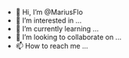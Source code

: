 - 👋 Hi, I’m @MariusFlo
- 👀 I’m interested in ...
- 🌱 I’m currently learning ...
- 💞️ I’m looking to collaborate on ...
- 📫 How to reach me ...

<!---
MariusFlo/MariusFlo is a ✨ special ✨ repository because its `README.md` (this file) appears on your GitHub profile.
You can click the Preview link to take a look at your changes.
--->
